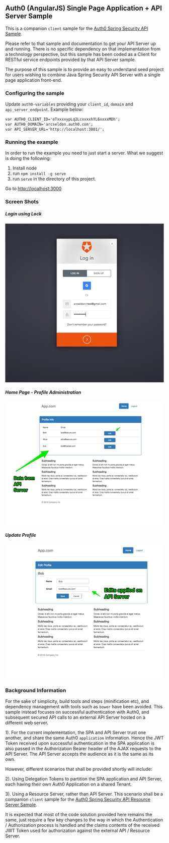 ## Auth0 (AngularJS) Single Page Application + API Server Sample

This is a companion `client` sample for the [Auth0 Spring Security API Sample](https://github.com/auth0-samples/auth0-spring-security-api-sample).

Please refer to that sample and documentation to get your API Server up and running. There is no specific dependency on that implementation from a technology perspective, but this sample has been coded as a Client for RESTful service endpoints provided by that API Server sample.

The purpose of this sample is to provide an easy to understand seed project for users wishing to combine Java Spring Security API Server with a single page application front-end.

### Configuring the sample

Update `auth0-variables` providing your `client_id`, `domain` and `api_server_endpoint`.  Example below:

```
var AUTH0_CLIENT_ID='eTxxxxypLq2LcxxxxhYL6xxxxMDh';
var AUTH0_DOMAIN='arcseldon.auth0.com';
var API_SERVER_URL='http://localhost:3001/';
```

### Running the example

In order to run the example you need to just start a server. What we suggest is doing the following:

1. Install node
1. run `npm install -g serve`
1. run `serve` in the directory of this project.

Go to [http://localhost:3000](http://localhost:3000)

### Screen Shots

##### Login using Lock

![](img/1.login.jpg)

##### Home Page - Profile Administration

![](img/2.home.jpg)

##### Update Profile

![](img/3.update.jpg)


### Background Information

For the sake of simplicity, build tools and steps (minification etc), and dependency management with tools such as `bower` have been avoided. This sample instead focuses on successful authentication with Auth0, and subsequent secured API calls to an external API Server hosted on a different web server.

1). For the current implementation, the SPA and API Server trust one another, and share the same Auth0 `application` information. Hence the JWT Token received upon successful authentication in the SPA application is also passed in the Authorization Bearer header of the AJAX requests to the API Server. The API Server accepts the audience as it is the same as its own.

However, different scenarios that shall be provided shortly will include:

2). Using Delegation Tokens to partition the SPA application and API Server, each having their own Auth0 Application on a shared Tenant.

3). Using a Resource Server, rather than API Server. This scenario shall be a companion `client` sample for the [Auth0 Spring Security API Resource Server Sample](https://github.com/auth0-samples/auth0-spring-security-api-resource-server-sample).

It is expected that most of the code solution provided here remains the same, just require a few key changes to the way in which the Authentication / Authorization process is handled and the claims contents of the received JWT Token used for authorization against the external API / Resource Server.
